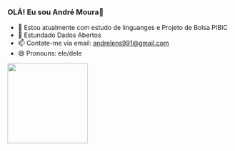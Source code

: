 ### OLÁ! Eu sou André Moura👋

- 🔭 Estou atualmente  com estudo de linguanges e Projeto de Bolsa PIBIC
- 🌱 Estundado Dados Abertos 
- 📫 Contate-me via email: andrelens991@gmail.com
- 😄 Pronouns: ele/dele


<div>
<a href="https://github.com/AndreMouraL">
<img height="180em" src="https://github-readme-stats.vercel.app/api?username=AndreMouraL&show_icons=true&theme=onedark&include_all_commits=true&count_private=true"/>
</div>
